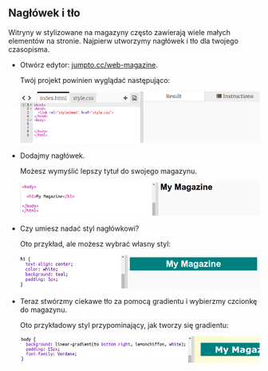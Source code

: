 ## Nagłówek i tło

Witryny w stylizowane na magazyny często zawierają wiele małych elementów na stronie. Najpierw utworzymy nagłówek i tło dla twojego czasopisma.

+ Otwórz edytor: <a href="http://jumpto.cc/web-magazine" target="_blank">jumpto.cc/web-magazine</a>.
    
    Twój projekt powinien wyglądać następująco:
    
    ![screenshot](images/magazine-starter.png)

+ Dodajmy nagłówek.
    
    Możesz wymyślić lepszy tytuł do swojego magazynu.
    
    ![screenshot](images/magazine-heading.png)

+ Czy umiesz nadać styl nagłówkowi?
    
    Oto przykład, ale możesz wybrać własny styl:
    
    ![screenshot](images/magazine-heading-style.png)

+ Teraz stwórzmy ciekawe tło za pomocą gradientu i wybierzmy czcionkę do magazynu.
    
    Oto przykładowy styl przypominający, jak tworzy się gradientu:
    
    ![screenshot](images/magazine-background.png)
